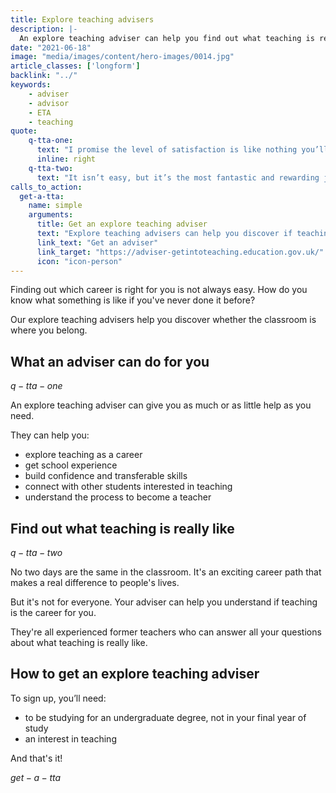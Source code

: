 ```yaml
---
title: Explore teaching advisers
description: |-
  An explore teaching adviser can help you find out what teaching is really like through one-to-one support and advice.
date: "2021-06-18"
image: "media/images/content/hero-images/0014.jpg"
article_classes: ['longform']
backlink: "../"
keywords: 
    - adviser
    - advisor
    - ETA
    - teaching
quote:
    q-tta-one:
      text: "I promise the level of satisfaction is like nothing you’ll get in another job. I wake up every morning and want to get into school."
      inline: right
    q-tta-two:
      text: "It isn’t easy, but it’s the most fantastic and rewarding job."
calls_to_action:
  get-a-tta:
    name: simple
    arguments:
      title: Get an explore teaching adviser
      text: "Explore teaching advisers can help you discover if teaching is the career for you."
      link_text: "Get an adviser"
      link_target: "https://adviser-getintoteaching.education.gov.uk/"
      icon: "icon-person"
---
```


Finding out which career is right for you is not always easy. How do you know what something is like if you've never done it before?

Our explore teaching advisers help you discover whether the classroom is where you belong.

## What an adviser can do for you

$q-tta-one$

An explore teaching adviser can give you as much or as little help as you need. 

They can help you:

* explore teaching as a career
* get school experience
* build confidence and transferable skills
* connect with other students interested in teaching
* understand the process to become a teacher

## Find out what teaching is really like

$q-tta-two$

No two days are the same in the classroom. It's an exciting career path that makes a real difference to people's lives.

But it's not for everyone. Your adviser can help you understand if teaching is the career for you.

They're all experienced former teachers who can answer all your questions about what teaching is really like.

## How to get an explore teaching adviser

To sign up, you’ll need:

* to be studying for an undergraduate degree, not in your final year of study
* an interest in teaching

And that's it!

$get-a-tta$

